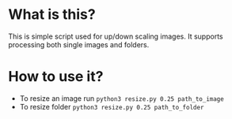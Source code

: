 # What is this?

This is simple script used for up/down scaling images.
It supports processing both single images and folders.

# How to use it?

* To resize an image run `python3 resize.py 0.25 path_to_image`
* To resize folder `python3 resize.py 0.25 path_to_folder`
